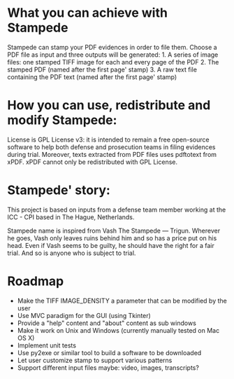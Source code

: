# What you can achieve with Stampede
Stampede can stamp your PDF evidences in order to file them. Choose a PDF file as input and three outputs will be generated:
    1. A series of image files: one stamped TIFF image for each and every page of the PDF
    2. The stamped PDF (named after the first page' stamp)
    3. A raw text file containing the PDF text (named after the first page' stamp)
  
# How you can use, redistribute and modify Stampede:
License is GPL License v3: it is intended to remain a free open-source software to help both defense and prosecution teams in filing evidences during trial. Moreover, texts extracted from PDF files uses pdftotext from xPDF. xPDF cannot only be redistributed with GPL License.

# Stampede' story:
This project is based on inputs from a defense team member working at the ICC - CPI based in The Hague, Netherlands.

Stampede name is inspired from Vash The Stampede — Trigun. Wherever he goes, Vash only leaves ruins behind him and so has a price put on his head. Even if Vash seems to be guilty, he should have the right for a fair trial. And so is anyone who is subject to trial.

# Roadmap
* Make the TIFF IMAGE_DENSITY a parameter that can be modified by the user 
* Use MVC paradigm for the GUI (using Tkinter)
* Provide a "help" content and "about" content as sub windows
* Make it work on Unix and Windows (currently manually tested on Mac OS X)
* Implement unit tests
* Use py2exe or similar tool to build a software to be downloaded
* Let user customize stamp to support various patterns
* Support different input files maybe: video, images, transcripts?
